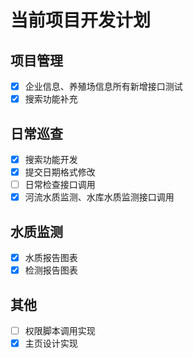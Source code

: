 # 当前项目开发计划

## 项目管理

- [X] 企业信息、养殖场信息所有新增接口测试
- [X] 搜索功能补充

## 日常巡查

- [X] 搜索功能开发
- [X] 提交日期格式修改
- [ ] 日常检查接口调用
- [X] 河流水质监测、水库水质监测接口调用

## 水质监测

- [X] 水质报告图表
- [X] 检测报告图表

## 其他

- [ ] 权限脚本调用实现
- [X] 主页设计实现